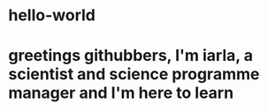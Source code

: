 # hello-world
# greetings githubbers, I'm iarla, a scientist and science programme manager and I'm here to learn
